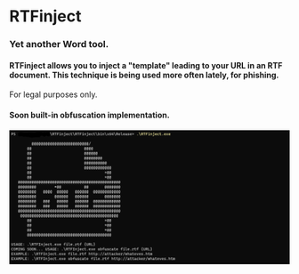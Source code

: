 # RTFinject

### Yet another Word tool.
#### RTFinject allows you to inject a "template" leading to your URL in an RTF document. This technique is being used more often lately, for phishing.

For legal purposes only.


#### Soon built-in obfuscation implementation.
![image](https://github.com/mansk1es/RTFinject/blob/main/pic/rtfnj.PNG)
